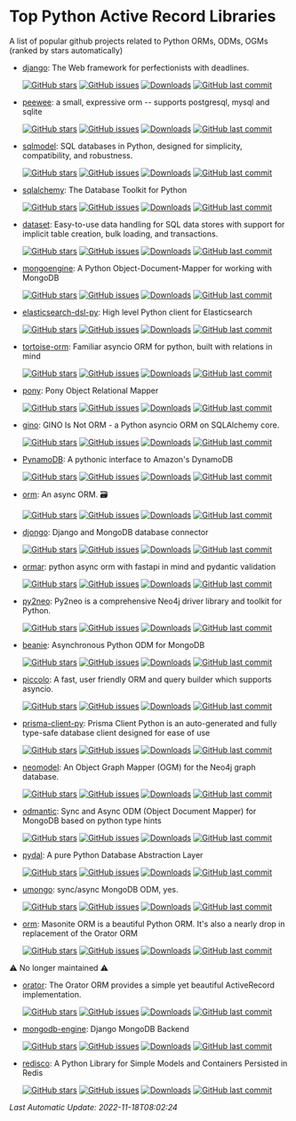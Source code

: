 # Top Python Active Record Libraries
A list of popular github projects related to Python ORMs, ODMs, OGMs (ranked by stars automatically)

- [django](https://github.com/django/django): The Web framework for perfectionists with deadlines. 

  [![GitHub stars](https://img.shields.io/github/stars/django/django.svg?style=social)](https://github.com/django/django) [![GitHub issues](https://img.shields.io/github/issues/django/django.svg)](https://github.com/django/django/issues) [![Downloads](https://img.shields.io/pypi/dw/Django)](https://pypi.org/project/Django/) [![GitHub last commit](https://img.shields.io/github/last-commit/django/django)](https://github.com/django/django/commits) 
- [peewee](https://github.com/coleifer/peewee): a small, expressive orm -- supports postgresql, mysql and sqlite 

  [![GitHub stars](https://img.shields.io/github/stars/coleifer/peewee.svg?style=social)](https://github.com/coleifer/peewee) [![GitHub issues](https://img.shields.io/github/issues/coleifer/peewee.svg)](https://github.com/coleifer/peewee/issues) [![Downloads](https://img.shields.io/pypi/dw/peewee)](https://pypi.org/project/peewee/) [![GitHub last commit](https://img.shields.io/github/last-commit/coleifer/peewee)](https://github.com/coleifer/peewee/commits) 
- [sqlmodel](https://github.com/tiangolo/sqlmodel): SQL databases in Python, designed for simplicity, compatibility, and robustness. 

  [![GitHub stars](https://img.shields.io/github/stars/tiangolo/sqlmodel.svg?style=social)](https://github.com/tiangolo/sqlmodel) [![GitHub issues](https://img.shields.io/github/issues/tiangolo/sqlmodel.svg)](https://github.com/tiangolo/sqlmodel/issues) [![Downloads](https://img.shields.io/pypi/dw/sqlmodel)](https://pypi.org/project/sqlmodel/) [![GitHub last commit](https://img.shields.io/github/last-commit/tiangolo/sqlmodel)](https://github.com/tiangolo/sqlmodel/commits) 
- [sqlalchemy](https://github.com/sqlalchemy/sqlalchemy): The Database Toolkit for Python 

  [![GitHub stars](https://img.shields.io/github/stars/sqlalchemy/sqlalchemy.svg?style=social)](https://github.com/sqlalchemy/sqlalchemy) [![GitHub issues](https://img.shields.io/github/issues/sqlalchemy/sqlalchemy.svg)](https://github.com/sqlalchemy/sqlalchemy/issues) [![Downloads](https://img.shields.io/pypi/dw/SQLAlchemy)](https://pypi.org/project/SQLAlchemy/) [![GitHub last commit](https://img.shields.io/github/last-commit/sqlalchemy/sqlalchemy)](https://github.com/sqlalchemy/sqlalchemy/commits) 
- [dataset](https://github.com/pudo/dataset): Easy-to-use data handling for SQL data stores with support for implicit table creation, bulk loading, and transactions. 

  [![GitHub stars](https://img.shields.io/github/stars/pudo/dataset.svg?style=social)](https://github.com/pudo/dataset) [![GitHub issues](https://img.shields.io/github/issues/pudo/dataset.svg)](https://github.com/pudo/dataset/issues) [![Downloads](https://img.shields.io/pypi/dw/dataset)](https://pypi.org/project/dataset/) [![GitHub last commit](https://img.shields.io/github/last-commit/pudo/dataset)](https://github.com/pudo/dataset/commits) 
- [mongoengine](https://github.com/MongoEngine/mongoengine): A Python Object-Document-Mapper for working with MongoDB 

  [![GitHub stars](https://img.shields.io/github/stars/MongoEngine/mongoengine.svg?style=social)](https://github.com/MongoEngine/mongoengine) [![GitHub issues](https://img.shields.io/github/issues/MongoEngine/mongoengine.svg)](https://github.com/MongoEngine/mongoengine/issues) [![Downloads](https://img.shields.io/pypi/dw/mongoengine)](https://pypi.org/project/mongoengine/) [![GitHub last commit](https://img.shields.io/github/last-commit/MongoEngine/mongoengine)](https://github.com/MongoEngine/mongoengine/commits) 
- [elasticsearch-dsl-py](https://github.com/elastic/elasticsearch-dsl-py): High level Python client for Elasticsearch 

  [![GitHub stars](https://img.shields.io/github/stars/elastic/elasticsearch-dsl-py.svg?style=social)](https://github.com/elastic/elasticsearch-dsl-py) [![GitHub issues](https://img.shields.io/github/issues/elastic/elasticsearch-dsl-py.svg)](https://github.com/elastic/elasticsearch-dsl-py/issues) [![Downloads](https://img.shields.io/pypi/dw/elasticsearch-dsl)](https://pypi.org/project/elasticsearch-dsl/) [![GitHub last commit](https://img.shields.io/github/last-commit/elastic/elasticsearch-dsl-py)](https://github.com/elastic/elasticsearch-dsl-py/commits) 
- [tortoise-orm](https://github.com/tortoise/tortoise-orm): Familiar asyncio ORM for python, built with relations in mind 

  [![GitHub stars](https://img.shields.io/github/stars/tortoise/tortoise-orm.svg?style=social)](https://github.com/tortoise/tortoise-orm) [![GitHub issues](https://img.shields.io/github/issues/tortoise/tortoise-orm.svg)](https://github.com/tortoise/tortoise-orm/issues) [![Downloads](https://img.shields.io/pypi/dw/tortoise-orm)](https://pypi.org/project/tortoise-orm/) [![GitHub last commit](https://img.shields.io/github/last-commit/tortoise/tortoise-orm)](https://github.com/tortoise/tortoise-orm/commits) 
- [pony](https://github.com/ponyorm/pony): Pony Object Relational Mapper 

  [![GitHub stars](https://img.shields.io/github/stars/ponyorm/pony.svg?style=social)](https://github.com/ponyorm/pony) [![GitHub issues](https://img.shields.io/github/issues/ponyorm/pony.svg)](https://github.com/ponyorm/pony/issues) [![Downloads](https://img.shields.io/pypi/dw/pony)](https://pypi.org/project/pony/) [![GitHub last commit](https://img.shields.io/github/last-commit/ponyorm/pony)](https://github.com/ponyorm/pony/commits) 
- [gino](https://github.com/python-gino/gino): GINO Is Not ORM - a Python asyncio ORM on SQLAlchemy core. 

  [![GitHub stars](https://img.shields.io/github/stars/python-gino/gino.svg?style=social)](https://github.com/python-gino/gino) [![GitHub issues](https://img.shields.io/github/issues/python-gino/gino.svg)](https://github.com/python-gino/gino/issues) [![Downloads](https://img.shields.io/pypi/dw/gino)](https://pypi.org/project/gino/) [![GitHub last commit](https://img.shields.io/github/last-commit/python-gino/gino)](https://github.com/python-gino/gino/commits) 
- [PynamoDB](https://github.com/pynamodb/PynamoDB): A pythonic interface to Amazon's DynamoDB 

  [![GitHub stars](https://img.shields.io/github/stars/pynamodb/PynamoDB.svg?style=social)](https://github.com/pynamodb/PynamoDB) [![GitHub issues](https://img.shields.io/github/issues/pynamodb/PynamoDB.svg)](https://github.com/pynamodb/PynamoDB/issues) [![Downloads](https://img.shields.io/pypi/dw/pynamodb)](https://pypi.org/project/pynamodb/) [![GitHub last commit](https://img.shields.io/github/last-commit/pynamodb/PynamoDB)](https://github.com/pynamodb/PynamoDB/commits) 
- [orm](https://github.com/encode/orm): An async ORM. 🗃 

  [![GitHub stars](https://img.shields.io/github/stars/encode/orm.svg?style=social)](https://github.com/encode/orm) [![GitHub issues](https://img.shields.io/github/issues/encode/orm.svg)](https://github.com/encode/orm/issues) [![Downloads](https://img.shields.io/pypi/dw/orm)](https://pypi.org/project/orm/) [![GitHub last commit](https://img.shields.io/github/last-commit/encode/orm)](https://github.com/encode/orm/commits) 
- [djongo](https://github.com/doableware/djongo): Django and MongoDB database connector 

  [![GitHub stars](https://img.shields.io/github/stars/doableware/djongo.svg?style=social)](https://github.com/doableware/djongo) [![GitHub issues](https://img.shields.io/github/issues/doableware/djongo.svg)](https://github.com/doableware/djongo/issues) [![Downloads](https://img.shields.io/pypi/dw/djongo)](https://pypi.org/project/djongo/) [![GitHub last commit](https://img.shields.io/github/last-commit/doableware/djongo)](https://github.com/doableware/djongo/commits) 
- [ormar](https://github.com/collerek/ormar): python async orm with fastapi in mind and pydantic validation 

  [![GitHub stars](https://img.shields.io/github/stars/collerek/ormar.svg?style=social)](https://github.com/collerek/ormar) [![GitHub issues](https://img.shields.io/github/issues/collerek/ormar.svg)](https://github.com/collerek/ormar/issues) [![Downloads](https://img.shields.io/pypi/dw/ormar)](https://pypi.org/project/ormar/) [![GitHub last commit](https://img.shields.io/github/last-commit/collerek/ormar)](https://github.com/collerek/ormar/commits) 
- [py2neo](https://github.com/py2neo-org/py2neo): Py2neo is a comprehensive Neo4j driver library and toolkit for Python. 

  [![GitHub stars](https://img.shields.io/github/stars/py2neo-org/py2neo.svg?style=social)](https://github.com/py2neo-org/py2neo) [![GitHub issues](https://img.shields.io/github/issues/py2neo-org/py2neo.svg)](https://github.com/py2neo-org/py2neo/issues) [![Downloads](https://img.shields.io/pypi/dw/py2neo)](https://pypi.org/project/py2neo/) [![GitHub last commit](https://img.shields.io/github/last-commit/py2neo-org/py2neo)](https://github.com/py2neo-org/py2neo/commits) 
- [beanie](https://github.com/roman-right/beanie): Asynchronous Python ODM for MongoDB 

  [![GitHub stars](https://img.shields.io/github/stars/roman-right/beanie.svg?style=social)](https://github.com/roman-right/beanie) [![GitHub issues](https://img.shields.io/github/issues/roman-right/beanie.svg)](https://github.com/roman-right/beanie/issues) [![Downloads](https://img.shields.io/pypi/dw/beanie)](https://pypi.org/project/beanie/) [![GitHub last commit](https://img.shields.io/github/last-commit/roman-right/beanie)](https://github.com/roman-right/beanie/commits) 
- [piccolo](https://github.com/piccolo-orm/piccolo): A fast, user friendly ORM and query builder which supports asyncio. 

  [![GitHub stars](https://img.shields.io/github/stars/piccolo-orm/piccolo.svg?style=social)](https://github.com/piccolo-orm/piccolo) [![GitHub issues](https://img.shields.io/github/issues/piccolo-orm/piccolo.svg)](https://github.com/piccolo-orm/piccolo/issues) [![Downloads](https://img.shields.io/pypi/dw/piccolo)](https://pypi.org/project/piccolo/) [![GitHub last commit](https://img.shields.io/github/last-commit/piccolo-orm/piccolo)](https://github.com/piccolo-orm/piccolo/commits) 
- [prisma-client-py](https://github.com/RobertCraigie/prisma-client-py): Prisma Client Python is an auto-generated and fully type-safe database client designed for ease of use 

  [![GitHub stars](https://img.shields.io/github/stars/RobertCraigie/prisma-client-py.svg?style=social)](https://github.com/RobertCraigie/prisma-client-py) [![GitHub issues](https://img.shields.io/github/issues/RobertCraigie/prisma-client-py.svg)](https://github.com/RobertCraigie/prisma-client-py/issues) [![Downloads](https://img.shields.io/pypi/dw/prisma)](https://pypi.org/project/prisma/) [![GitHub last commit](https://img.shields.io/github/last-commit/RobertCraigie/prisma-client-py)](https://github.com/RobertCraigie/prisma-client-py/commits) 
- [neomodel](https://github.com/neo4j-contrib/neomodel): An Object Graph Mapper (OGM) for the Neo4j graph database. 

  [![GitHub stars](https://img.shields.io/github/stars/neo4j-contrib/neomodel.svg?style=social)](https://github.com/neo4j-contrib/neomodel) [![GitHub issues](https://img.shields.io/github/issues/neo4j-contrib/neomodel.svg)](https://github.com/neo4j-contrib/neomodel/issues) [![Downloads](https://img.shields.io/pypi/dw/neomodel)](https://pypi.org/project/neomodel/) [![GitHub last commit](https://img.shields.io/github/last-commit/neo4j-contrib/neomodel)](https://github.com/neo4j-contrib/neomodel/commits) 
- [odmantic](https://github.com/art049/odmantic): Sync and Async ODM (Object Document Mapper) for MongoDB based on python type hints 

  [![GitHub stars](https://img.shields.io/github/stars/art049/odmantic.svg?style=social)](https://github.com/art049/odmantic) [![GitHub issues](https://img.shields.io/github/issues/art049/odmantic.svg)](https://github.com/art049/odmantic/issues) [![Downloads](https://img.shields.io/pypi/dw/odmantic)](https://pypi.org/project/odmantic/) [![GitHub last commit](https://img.shields.io/github/last-commit/art049/odmantic)](https://github.com/art049/odmantic/commits) 
- [pydal](https://github.com/web2py/pydal): A pure Python Database Abstraction Layer 

  [![GitHub stars](https://img.shields.io/github/stars/web2py/pydal.svg?style=social)](https://github.com/web2py/pydal) [![GitHub issues](https://img.shields.io/github/issues/web2py/pydal.svg)](https://github.com/web2py/pydal/issues) [![Downloads](https://img.shields.io/pypi/dw/pyDAL)](https://pypi.org/project/pyDAL/) [![GitHub last commit](https://img.shields.io/github/last-commit/web2py/pydal)](https://github.com/web2py/pydal/commits) 
- [umongo](https://github.com/Scille/umongo): sync/async MongoDB ODM, yes. 

  [![GitHub stars](https://img.shields.io/github/stars/Scille/umongo.svg?style=social)](https://github.com/Scille/umongo) [![GitHub issues](https://img.shields.io/github/issues/Scille/umongo.svg)](https://github.com/Scille/umongo/issues) [![Downloads](https://img.shields.io/pypi/dw/umongo)](https://pypi.org/project/umongo/) [![GitHub last commit](https://img.shields.io/github/last-commit/Scille/umongo)](https://github.com/Scille/umongo/commits) 
- [orm](https://github.com/MasoniteFramework/orm): Masonite ORM is a beautiful Python ORM. It's also a nearly drop in replacement of the Orator ORM 

  [![GitHub stars](https://img.shields.io/github/stars/MasoniteFramework/orm.svg?style=social)](https://github.com/MasoniteFramework/orm) [![GitHub issues](https://img.shields.io/github/issues/MasoniteFramework/orm.svg)](https://github.com/MasoniteFramework/orm/issues) [![Downloads](https://img.shields.io/pypi/dw/masonite-orm)](https://pypi.org/project/masonite-orm/) [![GitHub last commit](https://img.shields.io/github/last-commit/MasoniteFramework/orm)](https://github.com/MasoniteFramework/orm/commits) 

⚠️ No longer maintained ⚠️

- [orator](https://github.com/sdispater/orator): The Orator ORM provides a simple yet beautiful ActiveRecord implementation. 

  [![GitHub stars](https://img.shields.io/github/stars/sdispater/orator.svg?style=social)](https://github.com/sdispater/orator) [![GitHub issues](https://img.shields.io/github/issues/sdispater/orator.svg)](https://github.com/sdispater/orator/issues) [![Downloads](https://img.shields.io/pypi/dw/orator)](https://pypi.org/project/orator/) [![GitHub last commit](https://img.shields.io/github/last-commit/sdispater/orator)](https://github.com/sdispater/orator/commits) 
- [mongodb-engine](https://github.com/django-nonrel/mongodb-engine): Django MongoDB Backend 

  [![GitHub stars](https://img.shields.io/github/stars/django-nonrel/mongodb-engine.svg?style=social)](https://github.com/django-nonrel/mongodb-engine) [![GitHub issues](https://img.shields.io/github/issues/django-nonrel/mongodb-engine.svg)](https://github.com/django-nonrel/mongodb-engine/issues) [![Downloads](https://img.shields.io/pypi/dw/django-mongodb-engine)](https://pypi.org/project/django-mongodb-engine/) [![GitHub last commit](https://img.shields.io/github/last-commit/django-nonrel/mongodb-engine)](https://github.com/django-nonrel/mongodb-engine/commits) 
- [redisco](https://github.com/kiddouk/redisco): A Python Library for Simple Models and Containers Persisted in Redis  

  [![GitHub stars](https://img.shields.io/github/stars/kiddouk/redisco.svg?style=social)](https://github.com/kiddouk/redisco) [![GitHub issues](https://img.shields.io/github/issues/kiddouk/redisco.svg)](https://github.com/kiddouk/redisco/issues) [![Downloads](https://img.shields.io/pypi/dw/redisco)](https://pypi.org/project/redisco/) [![GitHub last commit](https://img.shields.io/github/last-commit/kiddouk/redisco)](https://github.com/kiddouk/redisco/commits) 

*Last Automatic Update: 2022-11-18T08:02:24*